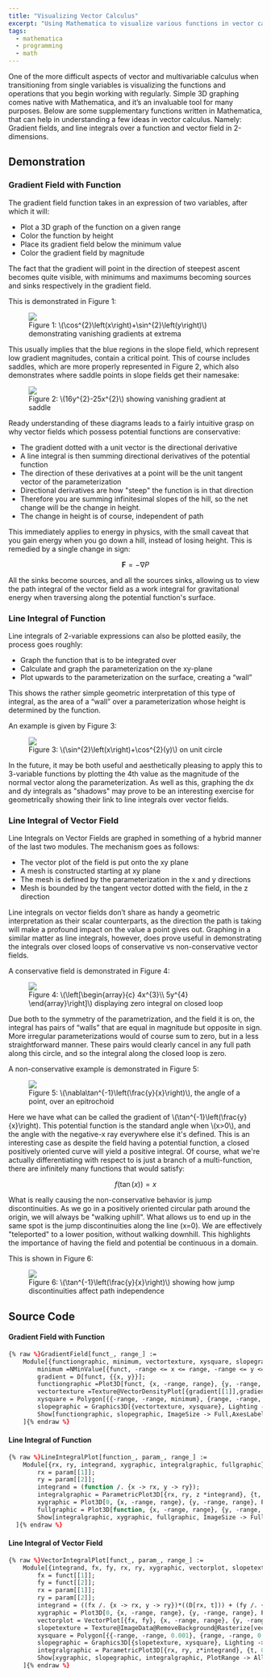 ```yaml
---
title: "Visualizing Vector Calculus"
excerpt: "Using Mathematica to visualize various functions in vector calculus"
tags: 
  - mathematica
  - programming
  - math
---
```

One of the more difficult aspects of vector and multivariable calculus when transitioning from single variables is visualizing the functions and operations that you begin working with regularly. Simple 3D graphing comes native with Mathematica, and it’s an invaluable tool for many purposes. Below are some supplementary functions written in Mathematica, that can help in understanding a few ideas in vector calculus. Namely: Gradient fields, and line integrals over a function and vector field in 2-dimensions.

## Demonstration
### Gradient Field with Function
The gradient field function takes in an expression of two variables, after which it will:
* Plot a 3D graph of the function on a given range
* Color the function by height
* Place its gradient field below the minimum value
* Color the gradient field by magnitude

The fact that the gradient will point in the direction of steepest ascent becomes quite visible, with minimums and maximums becoming sources and sinks respectively in the gradient field.

This is demonstrated in Figure 1:
<figure>
    <a href="/assets/images/Sin2x+Cos2y_GradientField.svg"><img src="/assets/images/Sin2x+Cos2y_GradientField.svg"></a>
    <figcaption>Figure 1: \(\cos^{2}\left(x\right)+\sin^{2}\left(y\right)\) demonstrating vanishing gradients at extrema</figcaption>
</figure>
This usually implies that the blue regions in the slope field, which represent low gradient magnitudes, contain a critical point. This of course includes saddles, which are more properly represented in Figure 2, which also demonstrates where saddle points in slope fields get their namesake:
<figure>
    <a href="/assets/images/16y2-25x2_GradientField.svg"><img src="/assets/images/16y2-25x2_GradientField.svg"></a>
    <figcaption>Figure 2: \(16y^{2}-25x^{2}\) showing vanishing gradient at saddle</figcaption>
</figure>
Ready understanding of these diagrams leads to a fairly intuitive grasp on why vector fields which possess potential functions are conservative:

* The gradient dotted with a unit vector is the directional derivative
* A line integral is then summing directional derivatives of the potential function
* The direction of these derivatives at a point will be the unit tangent vector of the parameterization
* Directional derivatives are how "steep" the function is in that direction
* Therefore you are summing infinitesimal slopes of the hill, so the net change will be the change in height.
* The change in height is of course, independent of path

This immediately applies to energy in physics, with the small caveat that you gain energy when you go down a hill, instead of losing height. This is remedied by a single change in sign:

$$\mathbf{F}=-\nabla P$$

All the sinks become sources, and all the sources sinks, allowing us to view the path integral of the vector field as a work integral for gravitational energy when traversing along the potential function's surface.

### Line Integral of Function
Line integrals of 2-variable expressions can also be plotted easily, the process goes roughly:
* Graph the function that is to be integrated over
* Calculate and graph the parameterization on the xy-plane
* Plot upwards to the parameterization on the surface, creating a “wall”

This shows the rather simple geometric interpretation of this type of integral, as the area of a “wall” over a parameterization whose height is determined by the function.

An example is given by Figure 3:
<figure>
    <a href="/assets/images/cos2y+sin2x_LineIntegral.svg"><img src="/assets/images/cos2y+sin2x_LineIntegral.svg"></a>
    <figcaption>Figure 3: \(\sin^{2}\left(x\right)+\cos^{2}(y)\) on unit circle </figcaption>
</figure>
In the future, it may be both useful and aesthetically pleasing to apply this to 3-variable functions by plotting the 4th value as the magnitude of the normal vector along the parameterization. As well as this, graphing the dx and dy integrals as "shadows" may prove to be an interesting exercise for geometrically showing their link to line integrals over vector fields.

### Line Integral of Vector Field
Line Integrals on Vector Fields are graphed in something of a hybrid manner of the last two modules. The mechanism goes as follows:

* The vector plot of the field is put onto the xy plane
* A mesh is constructed starting at xy plane
*  The mesh is defined by the parameterization in the x and y directions
* Mesh is bounded by the tangent vector dotted with the field, in the z direction

Line integrals on vector fields don’t share as handy a geometric interpretation as their scalar counterparts, as the direction the path is taking will make a profound impact on the value a point gives out. Graphing in a similar matter as line integrals, however, does prove useful in demonstrating the integrals over closed loops of conservative vs non-conservative vector fields.

A conservative field is demonstrated in Figure 4:
<figure>
    <a href="/assets/images/x4y5Circle_VectorIntegral.svg"><img src="/assets/images/x4y5Circle_VectorIntegral.svg"></a>
    <figcaption>Figure 4: \(\left[\begin{array}{c}
4x^{3}\\
5y^{4}
\end{array}\right]\) displaying zero integral on closed loop</figcaption>
</figure>
Due both to the symmetry of the parametrization, and the field it is on, the integral has pairs of “walls” that are equal in magnitude but opposite in sign. More irregular parameterizations would of course sum to zero, but in a less straightforward manner. These pairs would clearly cancel in any full path along this circle, and so the integral along the closed loop is zero.

A non-conservative example is demonstrated in Figure 5:
<figure>
    <a href="/assets/images/ArgEpitrochoid_VectorIntegral.svg"><img src="/assets/images/ArgEpitrochoid_VectorIntegral.svg"></a>
    <figcaption>Figure 5: \(\nabla\tan^{-1}\left(\frac{y}{x}\right)\), the angle of a point, over an epitrochoid</figcaption>
</figure>
Here we have what can be called the gradient of \(\tan^{-1}\left(\frac{y}{x}\right). This potential function is the standard angle when \(x>0\), and the angle with the negative-x ray everywhere else it's defined.  This is an interesting case as despite the field having a potential function, a closed positively oriented curve will yield a positive integral. Of course, what we're actually differentiating with respect to is just a branch of a multi-function, there are infinitely many functions that would satisfy:

$$f\left(\tan\left(x\right)\right)=x$$

What is really causing the non-conservative behavior is jump discontinuities. As we go in a positively oriented circular path around the origin, we will always be "walking uphill". What allows us to end up in the same spot is the jump discontinuities along the line \(x=0\). We are effectively "teleported" to a lower position, without walking downhill. This highlights the importance of having the field and potential be continuous in a domain.

This is shown in Figure 6:
<figure>
    <a href="/assets/images/arctan_GradientField.svg"><img src="/assets/images/arctan_GradientField.svg"></a>
    <figcaption>Figure 6: \(\tan^{-1}\left(\frac{y}{x}\right)\) showing how jump discontinuities affect path independence</figcaption>
</figure>

## Source Code
#### Gradient Field with Function
``` ocaml
{% raw %}GradientField[funct_, range_] :=
    Module[{functiongraphic, minimum, vectortexture, xysquare, slopegraphic, gradient},
        minimum =NMinValue[{funct, -range <= x <= range, -range <= y <=range}, {x, y}];
        gradient = D[funct, {{x, y}}];
        functiongraphic =Plot3D[funct, {x, -range, range}, {y, -range, range},ColorFunction -> "DarkRainbow",PlotStyle -> {Specularity[White, 40], Opacity[.8]},PlotRange -> Full];
        vectortexture =Texture@VectorDensityPlot[{gradient[[1]],gradient[[2]]}, {x, -1*range, range}, {y, -1*range, range}, Frame -> False, ImageSize -> Large, PlotRangePadding -> None, ColorFunction -> "DarkRainbow", VectorPoints -> 30,VectorStyle -> White];
        xysquare = Polygon[{{-range, -range, minimum}, {range, -range, minimum}, {range, range, minimum}, {-range, range, minimum}}, VertexTextureCoordinates -> {{0, 0}, {1, 0}, {1, 1}, {0, 1}}];
        slopegraphic = Graphics3D[{vectortexture, xysquare}, Lighting -> "Ambient"];
        Show[functiongraphic, slopegraphic, ImageSize -> Full,AxesLabel -> {x, y, z}]
    ]{% endraw %}
```
#### Line Integral of Function

``` ocaml
{% raw %}LineIntegralPlot[function_, param_, range_] :=
 	Module[{rx, ry, integrand, xygraphic, integralgraphic, fullgraphic},
  		rx = param[[1]];
  		ry = param[[2]];
  		integrand = (function /. {x -> rx, y -> ry});
  		integralgraphic = ParametricPlot3D[{rx, ry, z *integrand}, {t, 0, 1}, {z, 0, 1}, BoundaryStyle -> Directive[Thick, Black], BoxRatios -> {1, 1, 1/2}, PlotStyle -> Opacity[.5], PlotRange -> All];
  		xygraphic = Plot3D[0, {x, -range, range}, {y, -range, range}, PlotStyle -> Opacity[.2], MeshStyle -> Opacity[.2]];
  		fullgraphic = Plot3D[function, {x, -range, range}, {y, -range, range}, PlotStyle -> Opacity[.15], PlotStyle -> Opacity[.15]];
  		Show[integralgraphic, xygraphic, fullgraphic, ImageSize -> Full, AxesLabel -> {x, y, z}]
  ]{% endraw %}
```
#### Line Integral of Vector Field
``` ocaml
{% raw %}VectorIntegralPlot[funct_, param_, range_] :=
    Module[{integrand, fx, fy, rx, ry, xygraphic, vectorplot, slopetexture, xysquare, slopegraphic, integralgraphic},
        fx = funct[[1]];
        fy = funct[[2]];
        rx = param[[1]];
        ry = param[[2]];
        integrand = ((fx /. {x -> rx, y -> ry})*((D[rx, t])) + (fy /. {x -> rx, y -> ry})*(D[ry, t]))/Sqrt[(D[rx, t])^2 + (D[ry, t])^2];
        xygraphic = Plot3D[0, {x, -range, range}, {y, -range, range}, PlotStyle -> Opacity[.2], MeshStyle -> Opacity[0]];
        vectorplot = VectorPlot[{fx, fy}, {x, -range, range}, {y, -range, range}, Frame -> False, VectorStyle -> {Black}, Background -> None, VectorPoints -> Fine, ImageSize -> Large];
        slopetexture = Texture@ImageData@RemoveBackground@Rasterize[vectorplot];
        xysquare = Polygon[{{-range, -range, 0.001}, {range, -range, 0.001}, {range, range, 0.001}, {-range, range, 0.001}}, VertexTextureCoordinates -> {{0, 0}, {1, 0}, {1, 1}, {0, 1}}];
        slopegraphic = Graphics3D[{slopetexture, xysquare}, Lighting -> "Neutral"];
        integralgraphic = ParametricPlot3D[{rx, ry, z*integrand}, {t, 0, 1}, {z, 0, 1}, BoundaryStyle -> Directive[Thick, Black], PlotStyle -> Opacity[.5]];
        Show[xygraphic, slopegraphic, integralgraphic, PlotRange -> All, ImageSize -> Full, BoxRatios -> {1, 1, 1/2}, Axes -> True, AxesLabel -> {x, y, z}]
    ]{% endraw %}
```